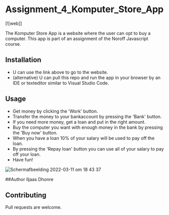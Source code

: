 # Assignment_4_Komputer_Store_App

[![web]]

The Komputer Store App is a website where the user can opt to buy a computer. This app is part of an assignment of the Noroff Javascript course.

## Installation
- U can use the link above to go to the website. 
- (alternative) U can pull this repo and run the app in your browser by an IDE or texteditor similar to Visual Studio Code.

## Usage
- Get money by clicking the 'Work' button.
- Transfer the money to your bankaccount by pressing the 'Bank' button.
- If you need more money, get a loan and put in the right amount.
- Buy the computer you want with enough money in the bank by pressing the 'Buy now' button.
- When you have a loan 10% of your salary will be used to pay off the loan.
- By pressing the 'Repay loan' button you can use all of your salary to pay off your loan.
- Have fun!

![Schermafbeelding 2022-03-11 om 18 43 37](https://user-images.githubusercontent.com/99182968/157921453-b27fec8b-61f9-48bf-9fa5-07fd962a79f3.png)

##Author
Iljaas Dhonre

## Contributing
Pull requests are welcome.



